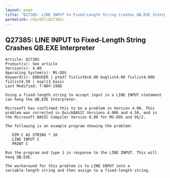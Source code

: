 ```yaml
---
layout: page
title: "Q27385: LINE INPUT to Fixed-Length String Crashes QB.EXE Interpreter"
permalink: /kb/027/Q27385/
---
```


## Q27385: LINE INPUT to Fixed-Length String Crashes QB.EXE Interpreter

	Article: Q27385
	Product(s): See article
	Version(s): 4.00
	Operating System(s): MS-DOS
	Keyword(s): ENDUSER | ptm37 fixlistbc6.00 buglist4.00 fixlist4.00b fixlist4.50 | mspl13_basic
	Last Modified: 7-NOV-1988
	
	Using a fixed-length string to accept input in a LINE INPUT statement
	can hang the QB.EXE Interpreter.
	
	Microsoft has confirmed this to be a problem in Version 4.00. This
	problem was corrected in QuickBASIC Versions 4.00b and 4.50, and in
	the Microsoft BASIC Compiler Version 6.00 for MS-DOS and OS/2.
	
	The following is an example program showing the problem:
	
	   DIM C AS STRING * 10
	   LINE INPUT C
	   PRINT C
	
	Run the program and type 1 in response to the LINE INPUT. This will
	hang QB.EXE.
	
	The workaround for this problem is to LINE INPUT into a
	variable-length string and then assign to a fixed-length string.
